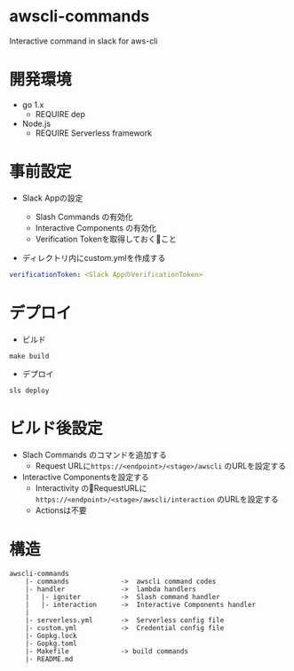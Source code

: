 # awscli-commands
Interactive command in slack for aws-cli


# 開発環境
- go 1.x
    - REQUIRE dep
- Node.js
    - REQUIRE Serverless framework



# 事前設定
- Slack Appの設定
    - Slash Commands の有効化
    - Interactive Components の有効化
    - Verification Tokenを取得しておくこと

- ディレクトリ内にcustom.ymlを作成する
```custom.yml
verificationToken: <Slack AppのVerificationToken>
```


# デプロイ
- ビルド
```
make build
```

- デプロイ
```
sls deploy
```

# ビルド後設定
- Slach Commands のコマンドを追加する
    - Request URLに`https://<endpoint>/<stage>/awscli` のURLを設定する
- Interactive Componentsを設定する
    - Interactivity のRequestURLに`https://<endpoint>/<stage>/awscli/interaction` のURLを設定する
    - Actionsは不要

# 構造
```
awscli-commands  
    |- commands             ->  awscli command codes
    |- handler              ->  lambda handlers
    |   |- igniter          ->  Slash command handler
    |   |- interaction      ->  Interactive Components handler
    |
    |- serverless.yml       ->  Serverless config file
    |- custom.yml           ->  Credential config file
    |- Gopkg.lock
    |- Gopkg.toml
    |- Makefile             -> build commands
    |- README.md
```